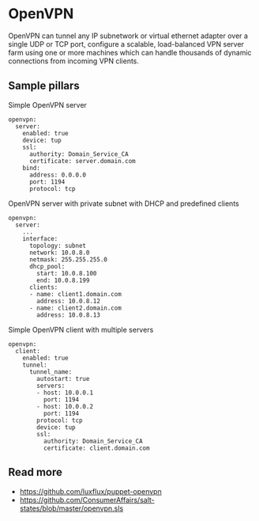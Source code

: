 
# OpenVPN

OpenVPN can tunnel any IP subnetwork or virtual ethernet adapter over a single UDP or TCP port, configure a scalable, load-balanced VPN server farm using one or more machines which can handle thousands of dynamic connections from incoming VPN clients.

## Sample pillars

Simple OpenVPN server

    openvpn:
      server:
        enabled: true
        device: tup
        ssl:
          authority: Domain_Service_CA
          certificate: server.domain.com
        bind:
          address: 0.0.0.0
          port: 1194
          protocol: tcp

OpenVPN server with private subnet with DHCP and predefined clients

    openvpn:
      server:
        ...
        interface:
          topology: subnet
          network: 10.0.8.0
          netmask: 255.255.255.0
          dhcp_pool:
            start: 10.0.8.100
            end: 10.0.8.199
          clients:
          - name: client1.domain.com
            address: 10.0.8.12
          - name: client2.domain.com
            address: 10.0.8.13


Simple OpenVPN client with multiple servers

    openvpn:
      client:
        enabled: true
        tunnel:
          tunnel_name:
            autostart: true
            servers:
            - host: 10.0.0.1
              port: 1194
            - host: 10.0.0.2
              port: 1194
            protocol: tcp
            device: tup
            ssl:
              authority: Domain_Service_CA
              certificate: client.domain.com

## Read more

* https://github.com/luxflux/puppet-openvpn
* https://github.com/ConsumerAffairs/salt-states/blob/master/openvpn.sls
